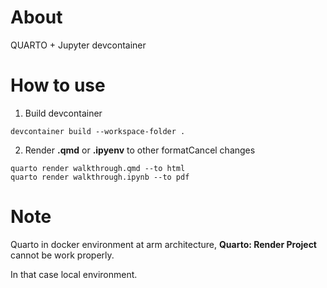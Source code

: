 # About
QUARTO + Jupyter devcontainer

# How to use
1. Build devcontainer
```
devcontainer build --workspace-folder .
```
2. Render **.qmd** or **.ipyenv** to other formatCancel changes
```
quarto render walkthrough.qmd --to html
quarto render walkthrough.ipynb --to pdf
```

# Note
Quarto in docker environment at arm architecture, **Quarto: Render Project** cannot be work properly.

In that case local environment.
